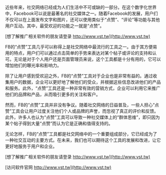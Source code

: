 近些年来，社交网络已经成为人们生活中不可或缺的一部分。在这个数字化世界中，Facebook可以说是最著名的社交媒体之一。随着Facebook的发展，用户们不仅可以在上面发布文字和图片，还可以使用类似于“点赞”、“评论”等功能与其他用户互动。其中，最受欢迎的功能之一就是“点赞”。

[想了解推广相关软件的朋友请登录 http://www.vst.tw](http://www.vst.tw)

FB的“点赞”工具几乎可以称得上是社交网络中最流行的工具之一。由于其方便易用的特点，用户们可以通过点击简单的手势来表达对某个帖子或评论的支持和认可。无论是对于个人用户还是页面管理员来说，这个工具都是十分有用的，它可以增加他们的曝光率和影响力。

除了让用户感到受欢迎之外，FB的“点赞”工具对于企业也是非常有益的。通过收集用户的数据，企业可以更好地了解他们的受众，并根据这些信息改进他们的产品和服务。此外，“点赞”工具还是一种非常有效的营销方式，企业可以利用它来推广他们的品牌和产品，从而吸引更多的关注和客户。

然而，FB的“点赞”工具并非没有争议。随着社交网络的日益普及，一些人担心“点赞”工具会让用户过度关注他们个人或品牌的声誉，而忽视了真正的评价和反馈。此外，许多人也认为“点赞”工具可以导致一种社交媒体上的“群体思维”，即只因为某个帖子得到大量“点赞”而认为它是正确和值得支持的。

无论怎样，FB的“点赞”工具都是社交网络中的一个重要组成部分，它已经成为了一种社交互动的主要方式。在未来，我们也可以期待这个工具的发展和改进，让它更好地服务于用户和企业。

[想了解推广相关软件的朋友请登录 http://www.vst.tw](http://www.vst.tw)


[访问软件官网 http://www.vst.tw](http://www.vst.tw)
